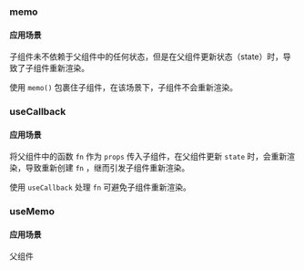 ### memo

#### 应用场景

子组件未不依赖于父组件中的任何状态，但是在父组件更新状态（state）时，导致了子组件重新渲染。

使用 `memo()` 包裹住子组件，在该场景下，子组件不会重新渲染。

### useCallback

#### 应用场景

将父组件中的函数 `fn` 作为 `props` 传入子组件，在父组件更新 `state` 时，会重新渲染，导致重新创建 `fn` ，继而引发子组件重新渲染。

使用 `useCallback` 处理 `fn` 可避免子组件重新渲染。

### useMemo

#### 应用场景

父组件